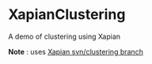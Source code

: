 XapianClustering
================

A demo of clustering using Xapian



**Note** : uses [Xapian svn/clustering branch](https://github.com/xapian/xapian/tree/svn/clustering)
